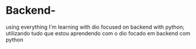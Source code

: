 # Backend-
using everything I'm learning with dio focused on backend with python; utilizando tudo que estou aprendendo com o dio focado em backend com python
